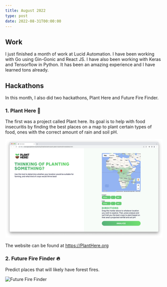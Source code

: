 ```yaml
---
title: August 2022
type: post
date: 2022-08-31T00:00:00
---
```


## Work

I just finished a month of work at Lucid Automation. I have been working with Go using Gin-Gonic and React JS. I have also been working with Keras and Tensorflow in Python. It has been an amazing experience and I have learned tons already.

## Hackathons
In this month, I also did two hackathons, Plant Here and Future Fire Finder.

### 1. Plant Here 🌿
The first was a project called Plant here. Its goal is to help with food insecuritis by finding the best places on a map to plant certain types of food, ones with the correct amount of rain and soil pH.

![Plant Here](https://raw.githubusercontent.com/JakeRoggenbuck/ASDI-Global-Hackathon/master/resources/Landing.png)

The website can be found at https://PlantHere.org

### 2. Future Fire Finder 🔥

 Predict places that will likely have forest fires.

![Future Fire Finder](https://user-images.githubusercontent.com/35516367/188338929-c525de67-6a96-41a5-9078-c39907498472.png)
